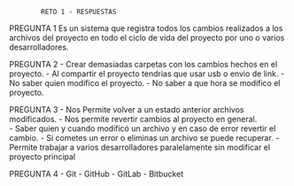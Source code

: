             RETO 1 - RESPUESTAS
PREGUNTA 1
    Es un sistema que registra todos los cambios realizados a los archivos del proyecto 
    en todo el ciclo de vida del proyecto por uno o varios desarrolladores.

PREGUNTA 2
    - Crear demasiadas carpetas con los cambios hechos en el proyecto.
    - Al compartir el proyecto tendrias que usar usb o envio de link.
    - No saber quien modifico el proyecto.
    - No saber a que hora se modifico el proyecto.

PREGUNTA 3
    - Nos Permite volver a un estado anterior archivos modificados.
    - Nos permite revertir cambios al proyecto en general.     
    - Saber quien y cuando modificó un archivo y en caso de error revertir el cambio.
    - Si cometes un error o eliminas un archivo se puede recuperar.
    - Permite trabajar a varios desarrolladores paralelamente sin modificar el proyecto principal

PREGUNTA 4 
    - Git
    - GitHub
    - GitLab
    - Bitbucket
